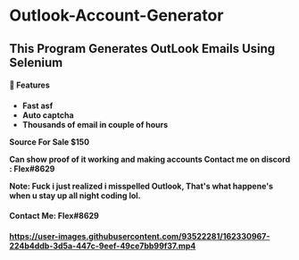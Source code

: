 # Outlook-Account-Generator

This Program Generates OutLook Emails Using Selenium
---

<h4> 🔑 Features <h4> 

<!-- BLOG-POST-LIST:START -->
  - Fast asf
  - Auto captcha 
  - Thousands of email in couple of hours 
  
  Source For Sale $150
  <!-- BLOG-POST-LIST:EnD -->
  Can show proof of it working and making accounts 
  Contact me on discord : Flex#8629
  
  Note: Fuck i just realized i misspelled Outlook, That's what happene's when u stay up all night coding lol.
  
  
  <h4> Contact Me: Flex#8629 <h4>
    
 
    
 

https://user-images.githubusercontent.com/93522281/162330967-224b4ddb-3d5a-447c-9eef-49ce7bb99f37.mp4


    






